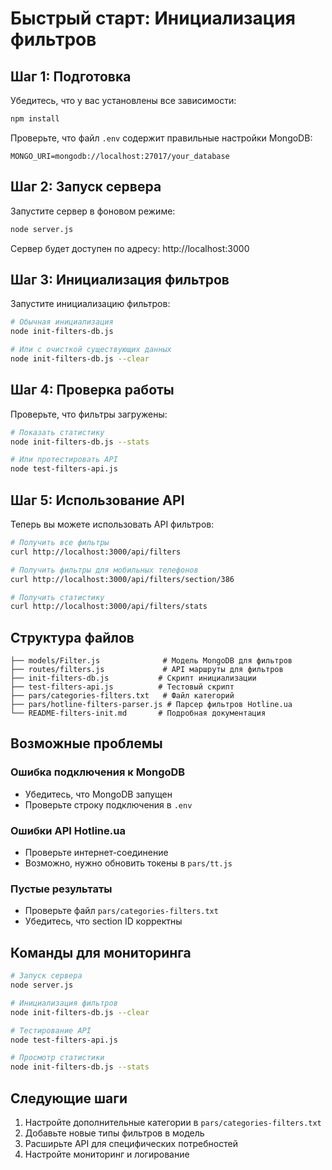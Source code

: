 # Быстрый старт: Инициализация фильтров

## Шаг 1: Подготовка

Убедитесь, что у вас установлены все зависимости:
```bash
npm install
```

Проверьте, что файл `.env` содержит правильные настройки MongoDB:
```
MONGO_URI=mongodb://localhost:27017/your_database
```

## Шаг 2: Запуск сервера

Запустите сервер в фоновом режиме:
```bash
node server.js
```

Сервер будет доступен по адресу: http://localhost:3000

## Шаг 3: Инициализация фильтров

Запустите инициализацию фильтров:
```bash
# Обычная инициализация
node init-filters-db.js

# Или с очисткой существующих данных
node init-filters-db.js --clear
```

## Шаг 4: Проверка работы

Проверьте, что фильтры загружены:
```bash
# Показать статистику
node init-filters-db.js --stats

# Или протестировать API
node test-filters-api.js
```

## Шаг 5: Использование API

Теперь вы можете использовать API фильтров:

```bash
# Получить все фильтры
curl http://localhost:3000/api/filters

# Получить фильтры для мобильных телефонов
curl http://localhost:3000/api/filters/section/386

# Получить статистику
curl http://localhost:3000/api/filters/stats
```

## Структура файлов

```
├── models/Filter.js              # Модель MongoDB для фильтров
├── routes/filters.js             # API маршруты для фильтров
├── init-filters-db.js           # Скрипт инициализации
├── test-filters-api.js          # Тестовый скрипт
├── pars/categories-filters.txt   # Файл категорий
├── pars/hotline-filters-parser.js # Парсер фильтров Hotline.ua
└── README-filters-init.md       # Подробная документация
```

## Возможные проблемы

### Ошибка подключения к MongoDB
- Убедитесь, что MongoDB запущен
- Проверьте строку подключения в `.env`

### Ошибки API Hotline.ua
- Проверьте интернет-соединение
- Возможно, нужно обновить токены в `pars/tt.js`

### Пустые результаты
- Проверьте файл `pars/categories-filters.txt`
- Убедитесь, что section ID корректны

## Команды для мониторинга

```bash
# Запуск сервера
node server.js

# Инициализация фильтров
node init-filters-db.js --clear

# Тестирование API
node test-filters-api.js

# Просмотр статистики
node init-filters-db.js --stats
```

## Следующие шаги

1. Настройте дополнительные категории в `pars/categories-filters.txt`
2. Добавьте новые типы фильтров в модель
3. Расширьте API для специфических потребностей
4. Настройте мониторинг и логирование 